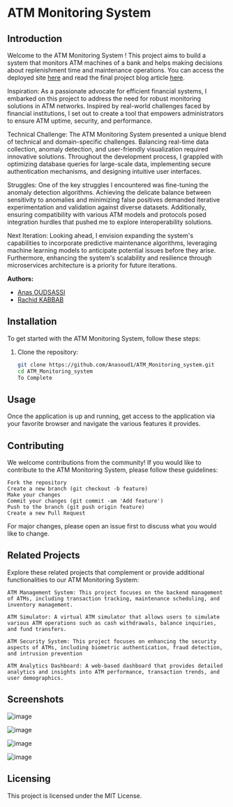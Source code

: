 # ATM Monitoring System

## Introduction

Welcome to the ATM Monitoring System ! This project aims to build a system that monitors ATM machines of a bank and helps making decisions about replenishment time and maintenance operations. You can access the deployed site [here](#) and read the final project blog article [here](#).

Inspiration:
As a passionate advocate for efficient financial systems, I embarked on this project to address the need for robust monitoring solutions in ATM networks. Inspired by real-world challenges faced by financial institutions, I set out to create a tool that empowers administrators to ensure ATM uptime, security, and performance.

Technical Challenge:
The ATM Monitoring System presented a unique blend of technical and domain-specific challenges. Balancing real-time data collection, anomaly detection, and user-friendly visualization required innovative solutions. Throughout the development process, I grappled with optimizing database queries for large-scale data, implementing secure authentication mechanisms, and designing intuitive user interfaces.

Struggles:
One of the key struggles I encountered was fine-tuning the anomaly detection algorithms. Achieving the delicate balance between sensitivity to anomalies and minimizing false positives demanded iterative experimentation and validation against diverse datasets. Additionally, ensuring compatibility with various ATM models and protocols posed integration hurdles that pushed me to explore interoperability solutions.

Next Iteration:
Looking ahead, I envision expanding the system's capabilities to incorporate predictive maintenance algorithms, leveraging machine learning models to anticipate potential issues before they arise. Furthermore, enhancing the system's scalability and resilience through microservices architecture is a priority for future iterations.

**Authors:**
- [Anas OUDSASSI]()
- [Rachid KABBAB](https://www.linkedin.com/in/rachidkabbab)

## Installation

To get started with the ATM Monitoring System, follow these steps:

1. Clone the repository: 
   ```bash
   git clone https://github.com/Anasoud1/ATM_Monitoring_system.git
   cd ATM_Monitoring_system
   To Complete

## Usage

Once the application is up and running, get access to the application via your favorite browser and navigate the various features it provides.

## Contributing

We welcome contributions from the community! If you would like to contribute to the ATM Monitoring System, please follow these guidelines:

    Fork the repository
    Create a new branch (git checkout -b feature)
    Make your changes
    Commit your changes (git commit -am 'Add feature')
    Push to the branch (git push origin feature)
    Create a new Pull Request

For major changes, please open an issue first to discuss what you would like to change.

## Related Projects

Explore these related projects that complement or provide additional functionalities to our ATM Monitoring System:

    ATM Management System: This project focuses on the backend management of ATMs, including transaction tracking, maintenance scheduling, and inventory management.

    ATM Simulator: A virtual ATM simulator that allows users to simulate various ATM operations such as cash withdrawals, balance inquiries, and fund transfers.

    ATM Security System: This project focuses on enhancing the security aspects of ATMs, including biometric authentication, fraud detection, and intrusion prevention

    ATM Analytics Dashboard: A web-based dashboard that provides detailed analytics and insights into ATM performance, transaction trends, and user demographics.

## Screenshots

![image](https://github.com/Anasoud1/ATM_Monitoring_system/assets/21989692/d480dd6f-7457-41bf-b42f-1cfd5e1c512b)

![image](https://github.com/Anasoud1/ATM_Monitoring_system/assets/21989692/63a35910-3e93-451a-aafc-f18f97968394)

![image](https://github.com/Anasoud1/ATM_Monitoring_system/assets/21989692/9bcc9217-3151-45a1-9562-dcc53d2f8fdc)

![image](https://github.com/Anasoud1/ATM_Monitoring_system/assets/21989692/3630f281-d23f-4f13-9859-86779f59e5fd)

## Licensing

This project is licensed under the MIT License.
